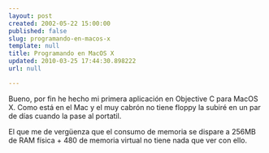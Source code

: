 ```yaml
---
layout: post
created: 2002-05-22 15:00:00
published: false
slug: programando-en-macos-x
template: null
title: Programando en MacOS X
updated: 2010-03-25 17:44:30.898222
url: null

---
```


Bueno, por fin he hecho mi primera aplicaci&oacute;n en Objective C para MacOS X. Como est&aacute; en el Mac y el muy cabr&oacute;n no tiene floppy la subir&eacute; en un par de d&iacute;as cuando la pase al portatil.

El que me de verg&uuml;enza que el consumo de memoria se dispare a 256MB de RAM f&iacute;sica + 480 de memoria virtual no tiene nada que ver con ello.



